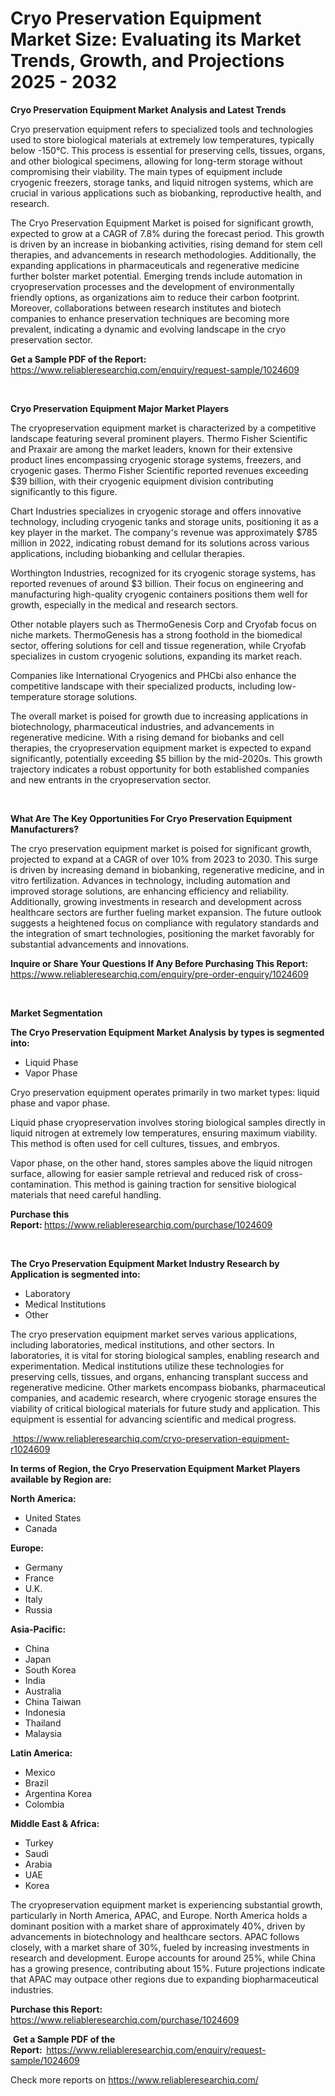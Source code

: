 <p><h1>Cryo Preservation Equipment Market Size: Evaluating its Market Trends, Growth, and Projections 2025 - 2032</h1></p><p><strong>Cryo Preservation Equipment Market Analysis and Latest Trends</strong></p>
<p><p>Cryo preservation equipment refers to specialized tools and technologies used to store biological materials at extremely low temperatures, typically below -150°C. This process is essential for preserving cells, tissues, organs, and other biological specimens, allowing for long-term storage without compromising their viability. The main types of equipment include cryogenic freezers, storage tanks, and liquid nitrogen systems, which are crucial in various applications such as biobanking, reproductive health, and research.</p><p>The Cryo Preservation Equipment Market is poised for significant growth, expected to grow at a CAGR of 7.8% during the forecast period. This growth is driven by an increase in biobanking activities, rising demand for stem cell therapies, and advancements in research methodologies. Additionally, the expanding applications in pharmaceuticals and regenerative medicine further bolster market potential. Emerging trends include automation in cryopreservation processes and the development of environmentally friendly options, as organizations aim to reduce their carbon footprint. Moreover, collaborations between research institutes and biotech companies to enhance preservation techniques are becoming more prevalent, indicating a dynamic and evolving landscape in the cryo preservation sector.</p></p>
<p><strong>Get a Sample PDF of the Report:&nbsp;</strong> <a href="https://www.reliableresearchiq.com/enquiry/request-sample/1024609?utm_campaign=3174&utm_medium=2&utm_source=Github&utm_content=ia&utm_term=07032025&utm_id=cryo-preservation-equipment">https://www.reliableresearchiq.com/enquiry/request-sample/1024609</a></p>
<p>&nbsp;</p>
<p><strong>Cryo Preservation Equipment Major Market Players</strong></p>
<p><p>The cryopreservation equipment market is characterized by a competitive landscape featuring several prominent players. Thermo Fisher Scientific and Praxair are among the market leaders, known for their extensive product lines encompassing cryogenic storage systems, freezers, and cryogenic gases. Thermo Fisher Scientific reported revenues exceeding $39 billion, with their cryogenic equipment division contributing significantly to this figure.</p><p>Chart Industries specializes in cryogenic storage and offers innovative technology, including cryogenic tanks and storage units, positioning it as a key player in the market. The company's revenue was approximately $785 million in 2022, indicating robust demand for its solutions across various applications, including biobanking and cellular therapies.</p><p>Worthington Industries, recognized for its cryogenic storage systems, has reported revenues of around $3 billion. Their focus on engineering and manufacturing high-quality cryogenic containers positions them well for growth, especially in the medical and research sectors.</p><p>Other notable players such as ThermoGenesis Corp and Cryofab focus on niche markets. ThermoGenesis has a strong foothold in the biomedical sector, offering solutions for cell and tissue regeneration, while Cryofab specializes in custom cryogenic solutions, expanding its market reach.</p><p>Companies like International Cryogenics and PHCbi also enhance the competitive landscape with their specialized products, including low-temperature storage solutions.</p><p>The overall market is poised for growth due to increasing applications in biotechnology, pharmaceutical industries, and advancements in regenerative medicine. With a rising demand for biobanks and cell therapies, the cryopreservation equipment market is expected to expand significantly, potentially exceeding $5 billion by the mid-2020s. This growth trajectory indicates a robust opportunity for both established companies and new entrants in the cryopreservation sector.</p></p>
<p>&nbsp;</p>
<p><strong>What Are The Key Opportunities For Cryo Preservation Equipment Manufacturers?</strong></p>
<p><p>The cryo preservation equipment market is poised for significant growth, projected to expand at a CAGR of over 10% from 2023 to 2030. This surge is driven by increasing demand in biobanking, regenerative medicine, and in vitro fertilization. Advances in technology, including automation and improved storage solutions, are enhancing efficiency and reliability. Additionally, growing investments in research and development across healthcare sectors are further fueling market expansion. The future outlook suggests a heightened focus on compliance with regulatory standards and the integration of smart technologies, positioning the market favorably for substantial advancements and innovations.</p></p>
<p><strong>Inquire or Share Your Questions If Any Before Purchasing This Report:</strong> <a href="https://www.reliableresearchiq.com/enquiry/pre-order-enquiry/1024609?utm_campaign=3174&utm_medium=2&utm_source=Github&utm_content=ia&utm_term=07032025&utm_id=cryo-preservation-equipment">https://www.reliableresearchiq.com/enquiry/pre-order-enquiry/1024609</a></p>
<p>&nbsp;</p>
<p><strong>Market Segmentation</strong></p>
<p><strong>The Cryo Preservation Equipment Market Analysis by types is segmented into:</strong></p>
<p><ul><li>Liquid Phase</li><li>Vapor Phase</li></ul></p>
<p><p>Cryo preservation equipment operates primarily in two market types: liquid phase and vapor phase. </p><p>Liquid phase cryopreservation involves storing biological samples directly in liquid nitrogen at extremely low temperatures, ensuring maximum viability. This method is often used for cell cultures, tissues, and embryos. </p><p>Vapor phase, on the other hand, stores samples above the liquid nitrogen surface, allowing for easier sample retrieval and reduced risk of cross-contamination. This method is gaining traction for sensitive biological materials that need careful handling.</p></p>
<p><strong>Purchase this Report:&nbsp;</strong><a href="https://www.reliableresearchiq.com/purchase/1024609?utm_campaign=3174&utm_medium=2&utm_source=Github&utm_content=ia&utm_term=07032025&utm_id=cryo-preservation-equipment">https://www.reliableresearchiq.com/purchase/1024609</a></p>
<p>&nbsp;</p>
<p><strong>The Cryo Preservation Equipment Market Industry Research by Application is segmented into:</strong></p>
<p><ul><li>Laboratory</li><li>Medical Institutions</li><li>Other</li></ul></p>
<p><p>The cryo preservation equipment market serves various applications, including laboratories, medical institutions, and other sectors. In laboratories, it is vital for storing biological samples, enabling research and experimentation. Medical institutions utilize these technologies for preserving cells, tissues, and organs, enhancing transplant success and regenerative medicine. Other markets encompass biobanks, pharmaceutical companies, and academic research, where cryogenic storage ensures the viability of critical biological materials for future study and application. This equipment is essential for advancing scientific and medical progress.</p></p>
<p><a href="https://www.reliableresearchiq.com/cryo-preservation-equipment-r1024609?utm_campaign=3174&utm_medium=2&utm_source=Github&utm_content=ia&utm_term=07032025&utm_id=cryo-preservation-equipment">&nbsp;https://www.reliableresearchiq.com/cryo-preservation-equipment-r1024609</a></p>
<p><strong>In terms of Region, the Cryo Preservation Equipment Market Players available by Region are:</strong></p>
<p>
    <p> <strong> North America: </strong>
        <ul>
            <li>United States</li>
            <li>Canada</li>
        </ul>
        </p> 
    <p> <strong> Europe: </strong>
        <ul>
            <li>Germany</li>
            <li>France</li>
            <li>U.K.</li>
            <li>Italy</li>
            <li>Russia</li>
        </ul>
        </p> 
    <p> <strong> Asia-Pacific: </strong>
        <ul>
            <li>China</li>
            <li>Japan</li>
            <li>South Korea</li>
            <li>India</li>
            <li>Australia</li>
            <li>China Taiwan</li>
            <li>Indonesia</li>
            <li>Thailand</li>
            <li>Malaysia</li>
        </ul>
        </p> 
    <p> <strong> Latin America: </strong>
        <ul>
            <li>Mexico</li>
            <li>Brazil</li>
            <li>Argentina Korea</li>
            <li>Colombia</li>
        </ul>
        </p> 
    <p> <strong> Middle East & Africa: </strong>
        <ul>
            <li>Turkey</li>
            <li>Saudi</li>
            <li>Arabia</li>
            <li>UAE</li>
            <li>Korea</li>
        </ul>
    </p>
    </p>
<p><p>The cryopreservation equipment market is experiencing substantial growth, particularly in North America, APAC, and Europe. North America holds a dominant position with a market share of approximately 40%, driven by advancements in biotechnology and healthcare sectors. APAC follows closely, with a market share of 30%, fueled by increasing investments in research and development. Europe accounts for around 25%, while China has a growing presence, contributing about 15%. Future projections indicate that APAC may outpace other regions due to expanding biopharmaceutical industries.</p></p>
<p><strong>Purchase this Report: </strong><a href="https://www.reliableresearchiq.com/purchase/1024609?utm_campaign=3174&utm_medium=2&utm_source=Github&utm_content=ia&utm_term=07032025&utm_id=cryo-preservation-equipment">https://www.reliableresearchiq.com/purchase/1024609</a></p>
<p>&nbsp;<strong>Get a Sample PDF of the Report:&nbsp;&nbsp;</strong><a href="https://www.reliableresearchiq.com/enquiry/request-sample/1024609?utm_campaign=3174&utm_medium=2&utm_source=Github&utm_content=ia&utm_term=07032025&utm_id=cryo-preservation-equipment">https://www.reliableresearchiq.com/enquiry/request-sample/1024609</a></p>
<p><strong></strong></p>
<p>Check more reports on <a href="https://www.reliableresearchiq.com/?utm_campaign=3174&utm_medium=2&utm_source=Github&utm_content=ia&utm_term=07032025&utm_id=cryo-preservation-equipment">https://www.reliableresearchiq.com/</a></p>